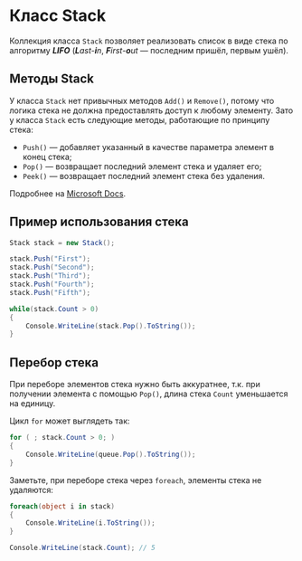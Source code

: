 # Класс Stack

Коллекция класса `Stack` позволяет реализовать список в виде стека по алгоритму ***LIFO*** (***L**ast-**i**n*, ***F**irst-**o**ut* — последним пришёл, первым ушёл).

## Методы Stack

У класса `Stack` нет привычных методов `Add()` и `Remove()`, потому что логика стека не должна предоставлять доступ к любому элементу. Зато у класса `Stack` есть следующие методы, работающие по принципу стека:

 - `Push()` — добавляет указанный в качестве параметра элемент в конец стека;
 - `Pop()` — возвращает последний элемент стека и удаляет его;
 - `Peek()` — возвращает последний элемент стека без удаления.

Подробнее на [Microsoft Docs](https://docs.microsoft.com/dotnet/api/system.collections.stack).

## Пример использования стека

```csharp
Stack stack = new Stack();

stack.Push("First");
stack.Push("Second");
stack.Push("Third");
stack.Push("Fourth");
stack.Push("Fifth");

while(stack.Count > 0)
{
    Console.WriteLine(stack.Pop().ToString());
}
```

## Перебор стека

При переборе элементов стека нужно быть аккуратнее, т.к. при получении элемента с помощью `Pop()`, длина стека `Count` уменьшается на единицу.

Цикл `for` может выглядеть так:

```csharp
for ( ; stack.Count > 0; )
{
    Console.WriteLine(queue.Pop().ToString());
}
```

Заметьте, при переборе стека через `foreach`, элементы стека не удаляются:

```csharp
foreach(object i in stack)
{
    Console.WriteLine(i.ToString());
}

Console.WriteLine(stack.Count); // 5
```
